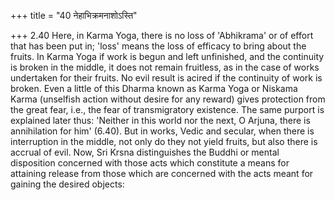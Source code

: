 +++
title = "40 नेहाभिक्रमनाशोऽस्ति"

+++
2.40 Here, in Karma Yoga, there is no loss of 'Abhikrama' or of effort
that has been put in; 'loss' means the loss of efficacy to bring about
the fruits. In Karma Yoga if work is begun and left unfinished, and the
continuity is broken in the middle, it does not remain fruitless, as in
the case of works undertaken for their fruits. No evil result is acired
if the continuity of work is broken. Even a little of this Dharma known
as Karma Yoga or Niskama Karma (unselfish action without desire for any
reward) gives protection from the great fear, i.e., the fear of
transmigratory existence. The same purport is explained later thus:
'Neither in this world nor the next, O Arjuna, there is annihilation for
him' (6.40). But in works, Vedic and secular, when there is interruption
in the middle, not only do they not yield fruits, but also there is
accrual of evil. Now, Sri Krsna distinguishes the Buddhi or mental
disposition concerned with those acts which constitute a means for
attaining release from those which are concerned with the acts meant for
gaining the desired objects:
